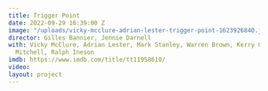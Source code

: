 ```yaml
---
title: Trigger Point
date: 2022-09-29 16:39:00 Z
image: "/uploads/vicky-mcclure-adrian-lester-trigger-point-1623926840.jpeg"
director: Gilles Bannier, Jennie Darnell
with: Vicky McClure, Adrian Lester, Mark Stanley, Warren Brown, Kerry Godliman, Ewan
  Mitchell, Ralph Ineson
imdb: https://www.imdb.com/title/tt11958610/
video: 
layout: project
---
```


